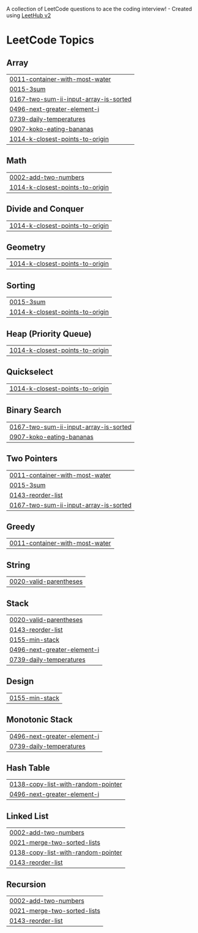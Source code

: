 A collection of LeetCode questions to ace the coding interview! - Created using [LeetHub v2](https://github.com/arunbhardwaj/LeetHub-2.0)
<!---LeetCode Topics Start-->
# LeetCode Topics
## Array
|  |
| ------- |
| [0011-container-with-most-water](https://github.com/tranghane/leet/tree/master/0011-container-with-most-water) |
| [0015-3sum](https://github.com/tranghane/leet/tree/master/0015-3sum) |
| [0167-two-sum-ii-input-array-is-sorted](https://github.com/tranghane/leet/tree/master/0167-two-sum-ii-input-array-is-sorted) |
| [0496-next-greater-element-i](https://github.com/tranghane/leet/tree/master/0496-next-greater-element-i) |
| [0739-daily-temperatures](https://github.com/tranghane/leet/tree/master/0739-daily-temperatures) |
| [0907-koko-eating-bananas](https://github.com/tranghane/leet/tree/master/0907-koko-eating-bananas) |
| [1014-k-closest-points-to-origin](https://github.com/tranghane/leet/tree/master/1014-k-closest-points-to-origin) |
## Math
|  |
| ------- |
| [0002-add-two-numbers](https://github.com/tranghane/leet/tree/master/0002-add-two-numbers) |
| [1014-k-closest-points-to-origin](https://github.com/tranghane/leet/tree/master/1014-k-closest-points-to-origin) |
## Divide and Conquer
|  |
| ------- |
| [1014-k-closest-points-to-origin](https://github.com/tranghane/leet/tree/master/1014-k-closest-points-to-origin) |
## Geometry
|  |
| ------- |
| [1014-k-closest-points-to-origin](https://github.com/tranghane/leet/tree/master/1014-k-closest-points-to-origin) |
## Sorting
|  |
| ------- |
| [0015-3sum](https://github.com/tranghane/leet/tree/master/0015-3sum) |
| [1014-k-closest-points-to-origin](https://github.com/tranghane/leet/tree/master/1014-k-closest-points-to-origin) |
## Heap (Priority Queue)
|  |
| ------- |
| [1014-k-closest-points-to-origin](https://github.com/tranghane/leet/tree/master/1014-k-closest-points-to-origin) |
## Quickselect
|  |
| ------- |
| [1014-k-closest-points-to-origin](https://github.com/tranghane/leet/tree/master/1014-k-closest-points-to-origin) |
## Binary Search
|  |
| ------- |
| [0167-two-sum-ii-input-array-is-sorted](https://github.com/tranghane/leet/tree/master/0167-two-sum-ii-input-array-is-sorted) |
| [0907-koko-eating-bananas](https://github.com/tranghane/leet/tree/master/0907-koko-eating-bananas) |
## Two Pointers
|  |
| ------- |
| [0011-container-with-most-water](https://github.com/tranghane/leet/tree/master/0011-container-with-most-water) |
| [0015-3sum](https://github.com/tranghane/leet/tree/master/0015-3sum) |
| [0143-reorder-list](https://github.com/tranghane/leet/tree/master/0143-reorder-list) |
| [0167-two-sum-ii-input-array-is-sorted](https://github.com/tranghane/leet/tree/master/0167-two-sum-ii-input-array-is-sorted) |
## Greedy
|  |
| ------- |
| [0011-container-with-most-water](https://github.com/tranghane/leet/tree/master/0011-container-with-most-water) |
## String
|  |
| ------- |
| [0020-valid-parentheses](https://github.com/tranghane/leet/tree/master/0020-valid-parentheses) |
## Stack
|  |
| ------- |
| [0020-valid-parentheses](https://github.com/tranghane/leet/tree/master/0020-valid-parentheses) |
| [0143-reorder-list](https://github.com/tranghane/leet/tree/master/0143-reorder-list) |
| [0155-min-stack](https://github.com/tranghane/leet/tree/master/0155-min-stack) |
| [0496-next-greater-element-i](https://github.com/tranghane/leet/tree/master/0496-next-greater-element-i) |
| [0739-daily-temperatures](https://github.com/tranghane/leet/tree/master/0739-daily-temperatures) |
## Design
|  |
| ------- |
| [0155-min-stack](https://github.com/tranghane/leet/tree/master/0155-min-stack) |
## Monotonic Stack
|  |
| ------- |
| [0496-next-greater-element-i](https://github.com/tranghane/leet/tree/master/0496-next-greater-element-i) |
| [0739-daily-temperatures](https://github.com/tranghane/leet/tree/master/0739-daily-temperatures) |
## Hash Table
|  |
| ------- |
| [0138-copy-list-with-random-pointer](https://github.com/tranghane/leet/tree/master/0138-copy-list-with-random-pointer) |
| [0496-next-greater-element-i](https://github.com/tranghane/leet/tree/master/0496-next-greater-element-i) |
## Linked List
|  |
| ------- |
| [0002-add-two-numbers](https://github.com/tranghane/leet/tree/master/0002-add-two-numbers) |
| [0021-merge-two-sorted-lists](https://github.com/tranghane/leet/tree/master/0021-merge-two-sorted-lists) |
| [0138-copy-list-with-random-pointer](https://github.com/tranghane/leet/tree/master/0138-copy-list-with-random-pointer) |
| [0143-reorder-list](https://github.com/tranghane/leet/tree/master/0143-reorder-list) |
## Recursion
|  |
| ------- |
| [0002-add-two-numbers](https://github.com/tranghane/leet/tree/master/0002-add-two-numbers) |
| [0021-merge-two-sorted-lists](https://github.com/tranghane/leet/tree/master/0021-merge-two-sorted-lists) |
| [0143-reorder-list](https://github.com/tranghane/leet/tree/master/0143-reorder-list) |
<!---LeetCode Topics End-->